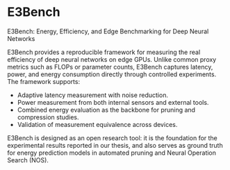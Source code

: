 # E3Bench
E3Bench: Energy, Efficiency, and Edge Benchmarking for Deep Neural Networks

E3Bench provides a reproducible framework for measuring the real efficiency of deep neural networks on edge GPUs. Unlike common proxy metrics such as FLOPs or parameter counts, E3Bench captures latency, power, and energy consumption directly through controlled experiments. The framework supports:

- Adaptive latency measurement with noise reduction.
- Power measurement from both internal sensors and external tools.
- Combined energy evaluation as the backbone for pruning and compression studies.
- Validation of measurement equivalence across devices.

E3Bench is designed as an open research tool: it is the foundation for the experimental results reported in our thesis, and also serves as ground truth for energy prediction models in automated pruning and Neural Operation Search (NOS).
